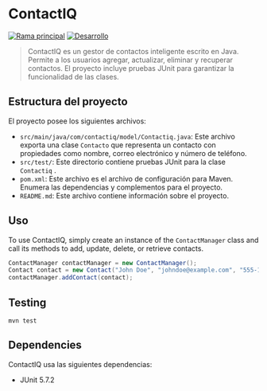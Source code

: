 # ContactIQ

[![Rama principal](https://github.com/Diego-LC/ContactIQ-POO/tree/main)](https://github.com/Diego-LC/ContactIQ-POO/tree/main)
[![Desarrollo](https://github.com/Diego-LC/ContactIQ-POO/tree/BranchDiego)](https://codecov.io/gh/akshaybabloo/ContactIQ)  

>ContactIQ es un gestor de contactos inteligente escrito en Java. Permite a los usuarios agregar, actualizar, eliminar y recuperar contactos. El proyecto incluye pruebas JUnit para garantizar la funcionalidad de las clases.

## Estructura del proyecto

El proyecto posee los siguientes archivos:

- `src/main/java/com/contactiq/model/Contactiq.java`: Este archivo exporta una clase  `Contacto`  que representa un contacto con propiedades como nombre, correo electrónico y número de teléfono.
- `src/test/`: Este directorio contiene pruebas JUnit para la clase  `Contactiq` .
- `pom.xml`: Este archivo es el archivo de configuración para Maven. Enumera las dependencias y complementos para el proyecto.
- `README.md`: Este archivo contiene información sobre el proyecto.

## Uso

To use ContactIQ, simply create an instance of the `ContactManager` class and call its methods to add, update, delete, or retrieve contacts.

```java
ContactManager contactManager = new ContactManager();
Contact contact = new Contact("John Doe", "johndoe@example.com", "555-1234");
contactManager.addContact(contact);
```

## Testing

```
mvn test
```

## Dependencies

ContactIQ usa las siguientes dependencias:

- JUnit 5.7.2
